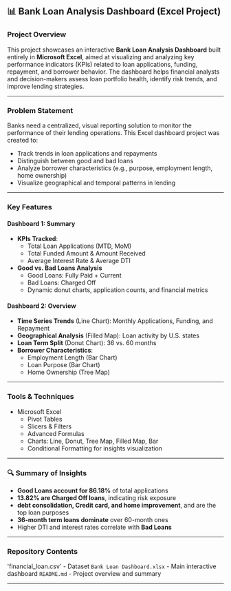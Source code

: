 ## 📊 Bank Loan Analysis Dashboard (Excel Project)

###  Project Overview

This project showcases an interactive **Bank Loan Analysis Dashboard** built entirely in **Microsoft Excel**, aimed at visualizing and analyzing key performance indicators (KPIs) related to loan applications, funding, repayment, and borrower behavior. The dashboard helps financial analysts and decision-makers assess loan portfolio health, identify risk trends, and improve lending strategies.

---

###  Problem Statement

Banks need a centralized, visual reporting solution to monitor the performance of their lending operations. This Excel dashboard project was created to:

- Track trends in loan applications and repayments
- Distinguish between good and bad loans
- Analyze borrower characteristics (e.g., purpose, employment length, home ownership)
- Visualize geographical and temporal patterns in lending

---

###  Key Features

####  Dashboard 1: Summary
- **KPIs Tracked**:
  - Total Loan Applications (MTD, MoM)
  - Total Funded Amount & Amount Received
  - Average Interest Rate & Average DTI
- **Good vs. Bad Loans Analysis**
  - Good Loans: Fully Paid + Current
  - Bad Loans: Charged Off
  - Dynamic donut charts, application counts, and financial metrics

####  Dashboard 2: Overview
- **Time Series Trends** (Line Chart): Monthly Applications, Funding, and Repayment
- **Geographical Analysis** (Filled Map): Loan activity by U.S. states
- **Loan Term Split** (Donut Chart): 36 vs. 60 months
- **Borrower Characteristics**:
  - Employment Length (Bar Chart)
  - Loan Purpose (Bar Chart)
  - Home Ownership (Tree Map)

---

### Tools & Techniques

- Microsoft Excel
  - Pivot Tables
  - Slicers & Filters
  - Advanced Formulas 
  - Charts: Line, Donut, Tree Map, Filled Map, Bar
  - Conditional Formatting for insights visualization

---

###  🔍 Summary of Insights

-  **Good Loans account for 86.18%** of total applications
-  **13.82% are Charged Off loans**, indicating risk exposure
-  **debt consolidation, Credit card, and home improvement**, and  are the top loan purposes
- **36-month term loans dominate** over 60-month ones
- Higher DTI and interest rates correlate with **Bad Loans**

---

### Repository Contents

'financial_loan.csv' - Dataset
`Bank Loan Dashboard.xlsx` - Main interactive dashboard 
`README.md` - Project overview and summary 

---

